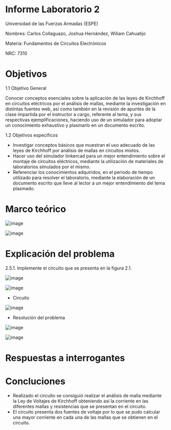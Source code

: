 # Informe Laboratorio 2
Universidad de las Fuerzas Armadas (ESPE)

Nombres: Carlos Collaguazo, Joshua Hernández, Wiliam Cahuatijo

Materia: Fundamentos de Circuitos Electrónicos

NRC: 7310
# Objetivos
1.1 Objetivo General

Conocer conceptos esenciales sobre la aplicación de las leyes de Kirchhoff en circuitos eléctricos por el análisis de mallas, mediante la investigación en distintas fuentes web, así como también en la revisión de apuntes de la clase impartida por el instructor a cargo, referente al tema, y sus respectivas ejemplificaciones, haciendo uso de un simulador para adoptar un conocimiento exhaustivo y plasmarlo en un documento escrito.

1.2 Objetivos específicos
* Investigar conceptos básicos que muestran el uso adecuado de las leyes de Kirchhoff por análisis de mallas en circuitos mixtos.
* Hacer uso del simulador tinkercad para un mejor entendimiento sobre el montaje de circuitos eléctricos, mediante la utilización de materiales de laboratorios simulados por el mismo.
* Referenciar los conocimientos adquiridos, en el periodo de tiempo utilizado para resolver el laboratorio, mediante la elaboración de un documento escrito que lleve al lector a un mejor entendimiento del tema plasmado.

# Marco teórico

![image](https://user-images.githubusercontent.com/105675868/171231239-5d2e3a58-6561-4ad4-82f3-1bdc6fddf94e.png)

![image](https://user-images.githubusercontent.com/105715717/171219657-4ba12897-b9fa-4ace-9294-8afde8b75a8c.png)

# Explicación del problema
2.5.1. Implemente el circuito que se presenta en la figura 2.1.

![image](https://user-images.githubusercontent.com/105715717/171218466-3592e76f-4c0a-44fb-ad22-391a1c09fef8.png)

![image](https://user-images.githubusercontent.com/105715717/171218703-126e83ac-96e0-4805-a639-e11ffb9e0a86.png)

* Circuito

![image](https://user-images.githubusercontent.com/105715717/171218782-98e325f7-bbf1-4b23-859e-d87e641e84d2.png)

* Resolución del problema

![image](https://user-images.githubusercontent.com/105715717/171218895-386c6685-40d1-406f-aa35-6cef96ddf80c.png)

![image](https://user-images.githubusercontent.com/105715717/171218918-c5d45c5a-01bf-4d14-9b15-88dee2f3965f.png)

# Respuestas a interrogantes

# Concluciones 

* Realizado el circuito se consiguió realizar el análisis de malla mediante la Ley de Voltajes de Kirchhoff obteniendo así la corriente en las diferentes mallas y resistencias que se presentan en el circuito. 
* El circuito presenta dos fuentes de voltaje por lo que se pudo calcular una mayor corriente en cada una de las mallas que se obtienen en el circuito.
